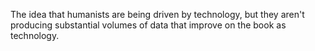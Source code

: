 The idea that humanists are being driven by technology, but they aren't producing substantial volumes of data that improve on the book as technology.
